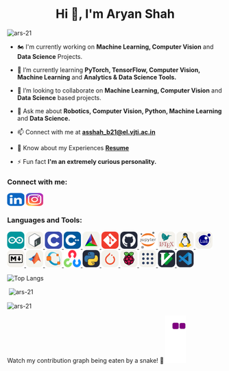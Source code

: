 <h1 align="center">Hi 👋, I'm Aryan Shah</h1>  
 
  
<p align="left"> <img src="https://komarev.com/ghpvc/?username=ars-21&label=Profile%20views&color=0e75b6&style=flat" alt="ars-21" /> </p>  
  
- 🏍️ I'm currently working on **Machine Learning, Computer Vision** and **Data Science** Projects.

- 🌱 I’m currently learning **PyTorch, TensorFlow, Computer Vision, Machine Learning** and **Analytics & Data Science Tools.**  
  
- 👯 I’m looking to collaborate on **Machine Learning, Computer Vision** and **Data Science** based projects.
  
- 💬 Ask me about **Robotics, Computer Vision, Python, Machine Learning** and **Data Science.**  
  
- 📫 Connect with me at **[asshah_b21@el.vjti.ac.in](mailto:asshah_b21@el.vjti.ac.in)**  
  
- 📄 Know about my Experiences **[Resume](https://drive.google.com/file/d/1hN7YyP1PpSfCCSVqoGTMKClCaIpnyNRl/view?usp=sharing)**  
  
- ⚡ Fun fact **I'm an extremely curious personality.**  
  
<h3 align="left">Connect with me:</h3>  
<p align="left">  
<a href="https://www.linkedin.com/in/aryan-shah-ba33b7238/" target="aryan-linkedin"><img align="center" src=assets/LinkedIn.svg alt="aryan shah" height="30" width="40" /></a>  
<a href="https://www.instagram.com/aryan.shah.0721/" target="aryan-instagram"><img align="center" src=assets/Instagram.svg alt="aryan.shah.0721" height="30" width="40" /></a>  
</p>  
  
<h3 align="left">Languages and Tools:</h3>  
<p align="left"> <a href="https://www.arduino.cc/" target="_blank" rel="noreferrer"> <img src=assets/Arduino.svg alt="arduino" width="40" height="40"/> 
</a> <a href="https://www.gnu.org/software/bash/" target="_blank" rel="noreferrer"> <img src=assets/Bash-Light.svg alt="bash" width="40" height="40"/> 
</a> <a href="https://www.geeksforgeeks.org/c-programming-language/" target="_blank" rel="noreferrer"> <img src=assets/C.svg alt="c" width="40" height="40"/> 
</a> <a href="https://www.geeksforgeeks.org/c-plus-plus/" target="_blank" rel="noreferrer"> <img src=assets/CPP.svg alt="cplusplus" width="40" height="40"/> 
</a> <a href="https://cmake.org/" target="_blank" rel="noreferrer"> <img src=assets/CMake-Light.svg alt="CMake" width="40" height="40"/> 
</a> <a href="https://git-scm.com/" target="_blank" rel="noreferrer"> <img src=assets/Git.svg alt="git" width="40" height="40"/> 
</a> <a href="https://github.com/ars-21" target="_blank" rel="noreferrer"> <img src=assets/Github-Dark.svg alt="github" width="40" height="40"/> 
</a> <a href="https://jupyter.org/" target="_blank" rel="noreferrer"> <img src=assets/Jupyter.png alt="Jupyter" width="40" height="40"/> 
</a> <a href="https://www.latex-project.org/" target="_blank" rel="noreferrer"> <img src=assets/LaTeX-Light.svg alt="LaTeX" width="40" height="40"/> 
</a> <a href="https://www.linux.org/" target="_blank" rel="noreferrer"> <img src=assets/Linux-Light.svg alt="linux" width="40" height="40"/> 
</a> <a href="https://www.lua.org/" target="_blank" rel="noreferrer"> <img src=assets/Lua-Light.svg alt="Lua" width="40" height="40"/> 
</a> <a href="https://www.markdownguide.org/" target="_blank" rel="noreferrer"> <img src=assets/Markdown-Light.svg alt="Markdown" width="40" height="40"/> 
</a> <a href="https://www.mathworks.com/products/matlab.html" target="_blank" rel="noreferrer"> <img src=assets/Matlab-Light.svg alt="MATLAB" width="40" height="40"/> 
</a> <a href="https://octave.org/" target="_blank" rel="noreferrer"> <img src=assets/Octave-Light.svg alt="GNU Octave" width="40" height="40"/> 
</a> <a href="https://opencv.org/" target="_blank" rel="noreferrer"> <img src=assets/OpenCV.png alt="opencv" width="40" height="40"/> 
</a> <a href="https://www.python.org" target="_blank" rel="noreferrer"> <img src=assets/Python-Dark.svg alt="python" width="40" height="40"/>  
</a> <a href="https://pytorch.org/" target="_blank" rel="noreferrer"> <img src=assets/PyTorch-Light.svg alt="PyTorch" width="40" height="40"/> 
</a> <a href="https://www.raspberrypi.org/" target="_blank" rel="noreferrer"> <img src=assets/RaspberryPi-Light.svg alt="RaspberryPi" width="40" height="40"/> 
</a> <a href="https://www.ros.org/" target="_blank" rel="noreferrer"> <img src=assets/ROS-Light.svg alt="ROS" width="40" height="40"/> 
</a> <a href="https://www.vim.org/" target="_blank" rel="noreferrer"> <img src=assets/VIM-Dark.svg alt="VIM" width="40" height="40"/> 
</a> <a href="https://code.visualstudio.com/" target="_blank" rel="noreferrer"> <img src=assets/VSCode-Dark.svg alt="VSCode" width="40" height="40"/> </a> </p>  

<!---
<p><img align="center" src="https://github-readme-stats.vercel.app/api/top-langs?username=ars-21&show_icons=true&locale=en&layout=compact" alt="ars-21" /></p>  
-->

![Top Langs](https://github-readme-stats.vercel.app/api/top-langs/?username=ars-21\&layout=compact)

<p>&nbsp;<img align="center" src="https://github-readme-stats.vercel.app/api?username=ars-21&show_icons=true&locale=en" alt="ars-21" /></p>

<p><img align="center" src="https://github-readme-streak-stats.herokuapp.com/?user=ars-21&" alt="ars-21" /></p>


Watch my contribution graph being eaten by a snake! 🐍
<picture>
  <source media="(prefers-color-scheme: dark)" srcset="https://raw.githubusercontent.com/ars-21/ars-21/output/github-contribution-grid-snake-dark.svg">
  <source media="(prefers-color-scheme: light)" srcset="https://raw.githubusercontent.com/ars-21/ars-21/output/github-contribution-grid-snake.svg">
  <img alt="github contribution grid snake animation" src="https://raw.githubusercontent.com/ars-21/ars-21/output/github-contribution-grid-snake.gif">
</picture>
